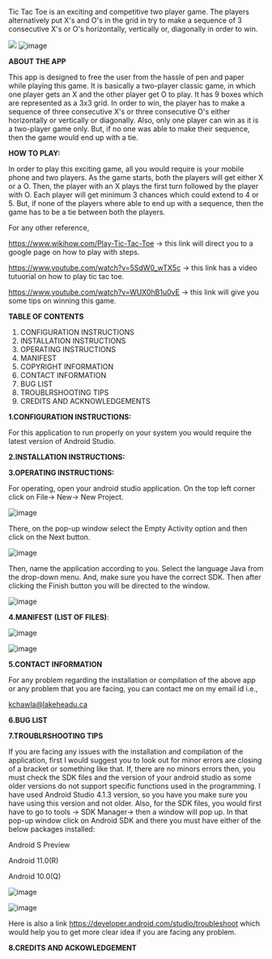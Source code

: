 Tic Tac Toe is an exciting and competitive two player game. The players alternatively put X&#39;s and O&#39;s in the grid in try to make a sequence of 3 consecutive X&#39;s or O&#39;s horizontally, vertically or, diagonally in order to win.

![](RackMultipart20210423-4-wa5yd2_html_4ffe2ecf2a521dc4.png)
![image](https://user-images.githubusercontent.com/83088348/115928674-8295de00-a454-11eb-803a-9447ee3a614f.png)

**ABOUT THE APP**

This app is designed to free the user from the hassle of pen and paper while playing this game. It is basically a two-player classic game, in which one player gets an X and the other player get O to play. It has 9 boxes which are represented as a 3x3 grid. In order to win, the player has to make a sequence of three consecutive X&#39;s or three consecutive O&#39;s either horizontally or vertically or diagonally. Also, only one player can win as it is a two-player game only. But, if no one was able to make their sequence, then the game would end up with a tie.

**HOW TO PLAY:**

In order to play this exciting game, all you would require is your mobile phone and two players. As the game starts, both the players will get either X or a O. Then, the player with an X plays the first turn followed by the player with O. Each player will get minimum 3 chances which could extend to 4 or 5. But, if none of the players where able to end up with a sequence, then the game has to be a tie between both the players.

For any other reference,

https://www.wikihow.com/Play-Tic-Tac-Toe -> this link will direct you to a google page on how to play with steps.

https://www.youtube.com/watch?v=5SdW0_wTX5c -> this link has a video tutuorial on how to play tic tac toe.

https://www.youtube.com/watch?v=WUX0hB1u0vE -> this link will give you some tips on winning this game.

**TABLE OF CONTENTS**

1. CONFIGURATION INSTRUCTIONS
2. INSTALLATION INSTRUCTIONS
3. OPERATING INSTRUCTIONS
4. MANIFEST
5. COPYRIGHT INFORMATION
6. CONTACT INFORMATION
7. BUG LIST
8. TROUBLRSHOOTING TIPS
9. CREDITS AND ACKNOWLEDGEMENTS

**1.CONFIGURATION INSTRUCTIONS:**

For this application to run properly on your system you would require the latest version of Android Studio.

**2.INSTALLATION INSTRUCTIONS:**

**3.OPERATING INSTRUCTIONS:**

For operating, open your android studio application. On the top left corner click on File-> New-> New Project.

![image](https://user-images.githubusercontent.com/83088348/115938474-cdb9ec00-a468-11eb-88b7-717ac3757c1d.png)

 There, on the pop-up window select the Empty Activity option and then click on the Next button.
 
 ![image](https://user-images.githubusercontent.com/83088348/115938487-da3e4480-a468-11eb-964d-e009cad56646.png)

Then, name the application according to you. Select the language Java from the drop-down menu. And, make sure you have the correct SDK. Then after clicking the Finish button you will be directed to the window.

 ![image](https://user-images.githubusercontent.com/83088348/115938491-e0ccbc00-a468-11eb-8a8f-b13ce6b2ad5e.png)

**4.MANIFEST (LIST OF FILES)**:

![image](https://user-images.githubusercontent.com/83088348/115940314-0c52a500-a46f-11eb-938e-e91a2dfdb052.png)

![image](https://user-images.githubusercontent.com/83088348/115940325-12e11c80-a46f-11eb-82b4-05c830297e26.png)

**5.CONTACT INFORMATION**

For any problem regarding the installation or compilation of the above app or any problem that you are facing, you can contact me on my email id i.e.,

kchawla@lakeheadu.ca

**6.BUG LIST**

**7.TROUBLRSHOOTING TIPS**

If you are facing any issues with the installation and compilation of the application, first I would suggest you to look out for  minor errors are closing of a bracket or something like that. If, there are no minors errors then, you must check the SDK files and the version of your android studio as some older versions do not support specific functions used in the programming. I have used Android Studio 4.1.3 version, so you have you make sure you have using this version and not older. Also, for the SDK files, you would first have to go to tools -> SDK Manager-> then a window will pop up. In that pop-up window click on Android SDK and there you must have either of the below packages installed:

Android S Preview

Android 11.0(R)

Android 10.0(Q) 

![image](https://user-images.githubusercontent.com/83088348/115941030-aae00580-a471-11eb-80f0-c54b52cd175f.png)

![image](https://user-images.githubusercontent.com/83088348/115941050-c5b27a00-a471-11eb-8267-b7ba4b5419d8.png)

Here is also a link https://developer.android.com/studio/troubleshoot which would help you to get more clear idea if you are facing any problem.

**8.CREDITS AND ACKOWLEDGEMENT**






